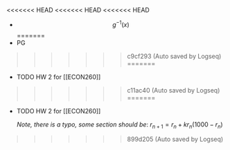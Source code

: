 <<<<<<< HEAD
<<<<<<< HEAD
<<<<<<< HEAD
- $$g^{-1}(x)$$
=======
- PG
>>>>>>> c9cf293 (Auto saved by Logseq)
=======
- TODO HW 2 for [[ECON260]]
>>>>>>> c11ac40 (Auto saved by Logseq)
=======
- TODO HW 2 for [[ECON260]]
  
  *Note, there is a typo, some section should be*:
  $r_{n+1}=r_n+kr_n(1000-r_n)$
>>>>>>> 899d205 (Auto saved by Logseq)
